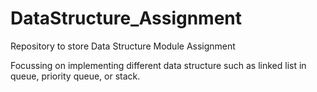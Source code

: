 # DataStructure_Assignment
Repository to store Data Structure Module Assignment

Focussing on implementing different data structure such as linked list in queue, priority queue, or stack.
